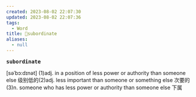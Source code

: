 ```yaml
---
created: 2023-08-02 22:07:30
updated: 2023-08-02 22:07:36
tags:
  - Word
title: 📖subordinate
aliases:
  - null
---
```


<pre><strong>subordinate</strong></pre>
[səˈbɔ:dɪnət]
(1)adj. in a position of less power or authority than someone else 级别低的(2)adj. less important than someone or something else 次要的(3)n. someone who has less power or authority than someone else 下属
